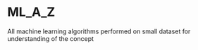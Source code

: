 # ML_A_Z
All machine learning algorithms performed on small dataset for understanding of the concept
